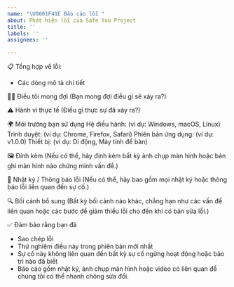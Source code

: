 ```yaml
---
name: "\U0001F41E Báo cáo lỗi "
about: Phát hiện lỗi của Safe You Project
title: ''
labels: ''
assignees: ''

---
```


📋 Tổng hợp về lỗi:
- Các dòng mô tả chi tiết

🧑‍🔧 Điều tôi mong đợi 
(Bạn mong đợi điều gì sẽ xảy ra?) 

⚠️ Hành vi thực tế
(Điều gì thực sự đã xảy ra?)

🌍 Môi trường bạn sử dụng
Hệ điều hành: (ví dụ: Windows, macOS, Linux)
Trình duyệt: (ví dụ: Chrome, Firefox, Safari)
Phiên bản ứng dụng: (ví dụ: v1.0.0)
Thiết bị: (ví dụ: Di động, Máy tính để bàn)

🖼️ Đính kèm
(Nếu có thể, hãy đính kèm bất kỳ ảnh chụp màn hình hoặc bản ghi màn hình nào chứng minh vấn đề.)

📝 Nhật ký / Thông báo lỗi
(Nếu có thể, hãy bao gồm mọi nhật ký hoặc thông báo lỗi liên quan đến sự cố.)

🔍 Bối cảnh bổ sung
(Bất kỳ bối cảnh nào khác, chẳng hạn như các vấn đề liên quan hoặc các bước để giảm thiểu lỗi cho đến khi có bản sửa lỗi.)

✅ Đảm bảo rằng bạn đã
 - Sao chép lỗi
 - Thử nghiệm điều này trong phiên bản mới nhất
 - Sự cố này không liên quan đến bất kỳ sự cố ngừng hoạt động hoặc bảo trì nào đã biết
 - Báo cáo gồm nhật ký, ảnh chụp màn hình hoặc video có liên quan để chúng tôi có thể nhanh chóng sửa đổi.

